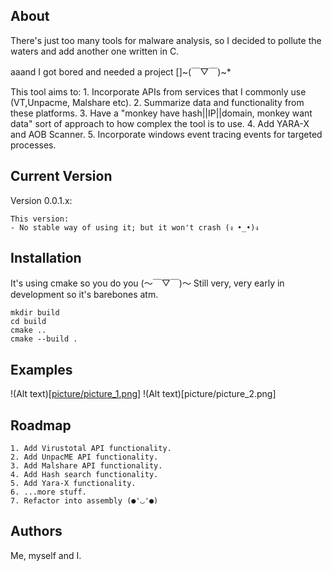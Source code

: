 ## About 
There's just too many tools for malware analysis, so I decided to pollute the waters and add another one written in C. 

aaand I got bored and needed a project []~(￣▽￣)~*

This tool aims to:
    1. Incorporate APIs from services that I commonly use (VT,Unpacme, Malshare etc).
    2. Summarize data and functionality from these platforms.
    3. Have a "monkey have hash||IP||domain, monkey want data" sort of approach to how complex the tool is to use.
    4. Add YARA-X and AOB Scanner.
    5. Incorporate windows event tracing events for targeted processes.


## Current Version
Version 0.0.1.x:
```
This version: 
- No stable way of using it; but it won't crash (ง •_•)ง
```

## Installation
It's using cmake so you do you (～￣▽￣)～ Still very, very early in development so it's barebones atm.
```
mkdir build
cd build
cmake ..
cmake --build .
```
## Examples

!(Alt text)[[picture/picture_1.png](https://github.com/0xMishee/malware_context/blob/main/pictures/picture_1.png)]
!(Alt text)[picture/picture_2.png]


## Roadmap
    1. Add Virustotal API functionality.
    2. Add UnpacME API functionality. 
    3. Add Malshare API functionality.
    4. Add Hash search functionality.
    5. Add Yara-X functionality.
    6. ...more stuff. 
    7. Refactor into assembly (●'◡'●)

## Authors

Me, myself and I. 

